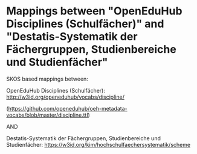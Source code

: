 # Mappings between "OpenEduHub Disciplines (Schulfächer)" and "Destatis-Systematik der Fächergruppen, Studienbereiche und Studienfächer"


SKOS based mappings between:

OpenEduHub Disciplines (Schulfächer): http://w3id.org/openeduhub/vocabs/discipline/ 

(https://github.com/openeduhub/oeh-metadata-vocabs/blob/master/discipline.ttl)

AND 

Destatis-Systematik der Fächergruppen, Studienbereiche und Studienfächer: https://w3id.org/kim/hochschulfaechersystematik/scheme
